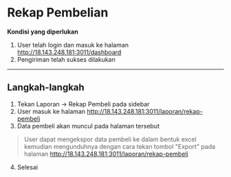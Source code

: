 
# Rekap Pembelian

**Kondisi yang diperlukan**
1. User telah login dan masuk ke halaman http://18.143.248.181:3011/dashboard
2. Pengiriman telah sukses dilakukan
___

## Langkah-langkah
1. Tekan Laporan -> Rekap Pembeli pada sidebar
2. User masuk ke halaman http://18.143.248.181:3011/laporan/rekap-pembeli
3. Data pembeli akan muncul pada halaman tersebut
> User dapat mengekspor data pembeli ke dalam bentuk excel kemudian mengunduhnya dengan cara tekan tombol "Export" pada halaman http://18.143.248.181:3011/laporan/rekap-pembeli

4. Selesai
